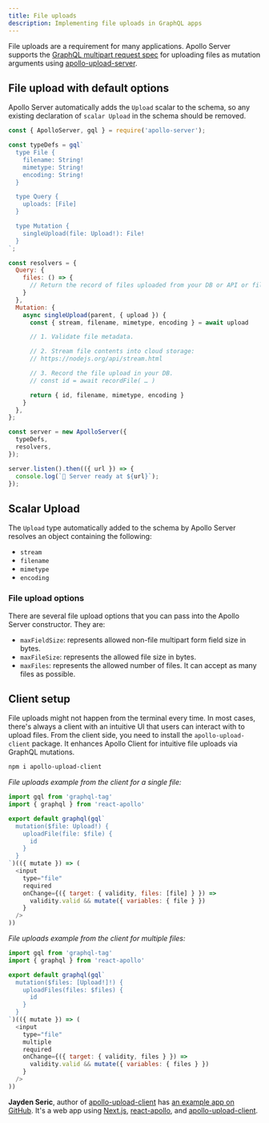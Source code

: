 ```yaml
---
title: File uploads
description: Implementing file uploads in GraphQL apps
---
```


File uploads are a requirement for many applications. Apollo Server supports the [GraphQL multipart request spec](https://github.com/jaydenseric/graphql-multipart-request-spec) for uploading files as mutation arguments using [apollo-upload-server](https://github.com/jaydenseric/apollo-upload-server).

## File upload with default options

Apollo Server automatically adds the `Upload` scalar to the schema, so any existing declaration of `scalar Upload` in the schema should be removed.

```js
const { ApolloServer, gql } = require('apollo-server');

const typeDefs = gql`
  type File {
    filename: String!
    mimetype: String!
    encoding: String!
  }

  type Query {
    uploads: [File]
  }

  type Mutation {
    singleUpload(file: Upload!): File!
  }
`;

const resolvers = {
  Query: {
    files: () => {
      // Return the record of files uploaded from your DB or API or filesystem.
    }
  },
  Mutation: {
    async singleUpload(parent, { upload }) {
      const { stream, filename, mimetype, encoding } = await upload

      // 1. Validate file metadata.

      // 2. Stream file contents into cloud storage:
      // https://nodejs.org/api/stream.html

      // 3. Record the file upload in your DB.
      // const id = await recordFile( … )

      return { id, filename, mimetype, encoding }
    }
  },
};

const server = new ApolloServer({
  typeDefs,
  resolvers,
});

server.listen().then(({ url }) => {
  console.log(`🚀 Server ready at ${url}`);
});
```


## Scalar Upload

The `Upload` type automatically added to the schema by Apollo Server resolves an object containing the following:

- `stream`
- `filename`
- `mimetype`
- `encoding`


### File upload options

There are several file upload options that you can pass into the Apollo Server constructor. They are:

- `maxFieldSize`: represents allowed non-file multipart form field size in bytes.
- `maxFileSize`: represents the allowed file size in bytes.
- `maxFiles`: represents the allowed number of files. It can accept as many files as possible.


## Client setup 

File uploads might not happen from the terminal every time. In most cases, there's always a client with an intuitive UI that users can interact with to upload files. From the client side, you need to install the `apollo-upload-client` package. It enhances Apollo Client for intuitive file uploads via GraphQL mutations.

```sh
npm i apollo-upload-client
```

_File uploads example from the client for a single file:_

```js
import gql from 'graphql-tag'
import { graphql } from 'react-apollo'

export default graphql(gql`
  mutation($file: Upload!) {
    uploadFile(file: $file) {
      id
    }
  }
`)(({ mutate }) => (
  <input
    type="file"
    required
    onChange={({ target: { validity, files: [file] } }) =>
      validity.valid && mutate({ variables: { file } })
    }
  />
))
```

_File uploads example from the client for multiple files:_

```js
import gql from 'graphql-tag'
import { graphql } from 'react-apollo'

export default graphql(gql`
  mutation($files: [Upload!]!) {
    uploadFiles(files: $files) {
      id
    }
  }
`)(({ mutate }) => (
  <input
    type="file"
    multiple
    required
    onChange={({ target: { validity, files } }) =>
      validity.valid && mutate({ variables: { files } })
    }
  />
))
```

**Jayden Seric**, author of [apollo-upload-client](https://github.com/jaydenseric/apollo-upload-client) has [an example app on GitHub](https://github.com/jaydenseric/apollo-upload-examples/tree/master/app). It's a web app using [Next.js](https://github.com/zeit/next.js/), [react-apollo](https://github.com/apollographql/react-apollo), and [apollo-upload-client](https://github.com/jaydenseric/apollo-upload-client).